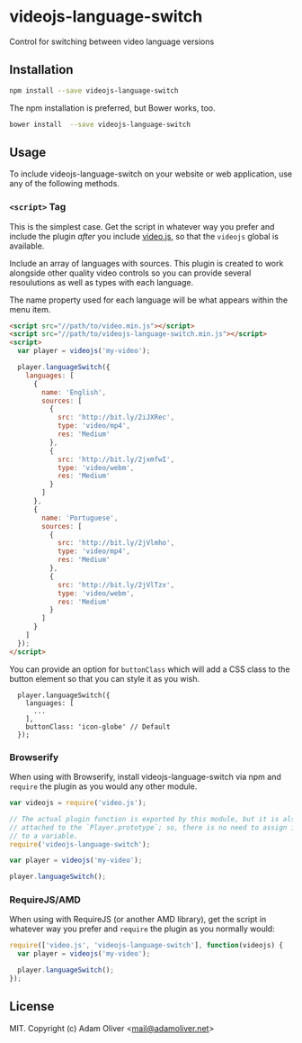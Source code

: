 # videojs-language-switch

Control for switching between video language versions

## Installation

```sh
npm install --save videojs-language-switch
```

The npm installation is preferred, but Bower works, too.

```sh
bower install  --save videojs-language-switch
```

## Usage

To include videojs-language-switch on your website or web application, use any of the following methods.

### `<script>` Tag

This is the simplest case. Get the script in whatever way you prefer and include the plugin _after_ you include [video.js][videojs], so that the `videojs` global is available.

Include an array of languages with sources. This plugin is created to work alongside other quality video controls so you can provide several resoulutions as well as types with each language.

The name property used for each language will be what appears within the menu item.


```html
<script src="//path/to/video.min.js"></script>
<script src="//path/to/videojs-language-switch.min.js"></script>
<script>
  var player = videojs('my-video');

  player.languageSwitch({
    languages: [
      {
        name: 'English',
        sources: [
          {
            src: 'http://bit.ly/2iJXRec',
            type: 'video/mp4',
            res: 'Medium'
          },
          {
            src: 'http://bit.ly/2jxmfwI',
            type: 'video/webm',
            res: 'Medium'
          }
        ]
      },
      {
        name: 'Portuguese',
        sources: [
          {
            src: 'http://bit.ly/2jVlmho',
            type: 'video/mp4',
            res: 'Medium'
          },
          {
            src: 'http://bit.ly/2jVlTzx',
            type: 'video/webm',
            res: 'Medium'
          }
        ]
      }
    ]
  });
</script>
```

You can provide an option for `buttonClass` which will add a CSS class to the button element so that you can style it as you wish.


```
  player.languageSwitch({
    languages: [
      ...
    ],
    buttonClass: 'icon-globe' // Default
  });
```

### Browserify

When using with Browserify, install videojs-language-switch via npm and `require` the plugin as you would any other module.

```js
var videojs = require('video.js');

// The actual plugin function is exported by this module, but it is also
// attached to the `Player.prototype`; so, there is no need to assign it
// to a variable.
require('videojs-language-switch');

var player = videojs('my-video');

player.languageSwitch();
```

### RequireJS/AMD

When using with RequireJS (or another AMD library), get the script in whatever way you prefer and `require` the plugin as you normally would:

```js
require(['video.js', 'videojs-language-switch'], function(videojs) {
  var player = videojs('my-video');

  player.languageSwitch();
});
```

## License

MIT. Copyright (c) Adam Oliver &lt;mail@adamoliver.net&gt;


[videojs]: http://videojs.com/
